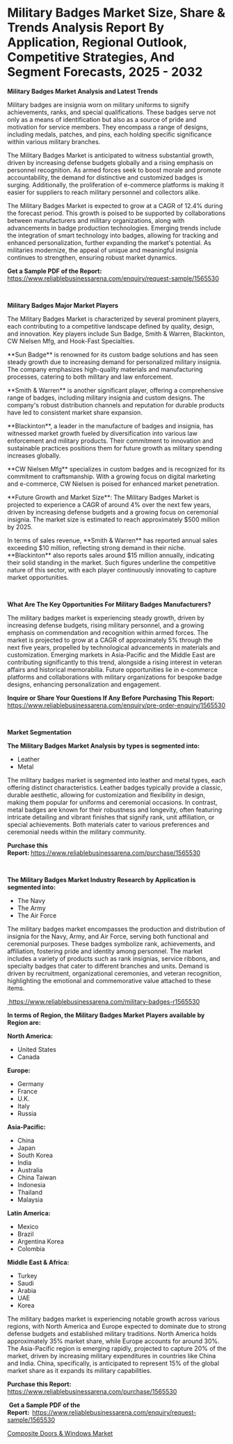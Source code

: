 <p><h1>Military Badges Market Size, Share & Trends Analysis Report By Application, Regional Outlook, Competitive Strategies, And Segment Forecasts, 2025 - 2032</h1></p><p><strong>Military Badges Market Analysis and Latest Trends</strong></p>
<p><p>Military badges are insignia worn on military uniforms to signify achievements, ranks, and special qualifications. These badges serve not only as a means of identification but also as a source of pride and motivation for service members. They encompass a range of designs, including medals, patches, and pins, each holding specific significance within various military branches.</p><p>The Military Badges Market is anticipated to witness substantial growth, driven by increasing defense budgets globally and a rising emphasis on personnel recognition. As armed forces seek to boost morale and promote accountability, the demand for distinctive and customized badges is surging. Additionally, the proliferation of e-commerce platforms is making it easier for suppliers to reach military personnel and collectors alike.</p><p>The Military Badges Market is expected to grow at a CAGR of 12.4% during the forecast period. This growth is poised to be supported by collaborations between manufacturers and military organizations, along with advancements in badge production technologies. Emerging trends include the integration of smart technology into badges, allowing for tracking and enhanced personalization, further expanding the market's potential. As militaries modernize, the appeal of unique and meaningful insignia continues to strengthen, ensuring robust market dynamics.</p></p>
<p><strong>Get a Sample PDF of the Report:&nbsp;</strong> <a href="https://www.reliablebusinessarena.com/enquiry/request-sample/1565530?utm_campaign=2396&utm_medium=2&utm_source=Github&utm_content=ia&utm_term=04042025&utm_id=military-badges">https://www.reliablebusinessarena.com/enquiry/request-sample/1565530</a></p>
<p>&nbsp;</p>
<p><strong>Military Badges Major Market Players</strong></p>
<p><p>The Military Badges Market is characterized by several prominent players, each contributing to a competitive landscape defined by quality, design, and innovation. Key players include Sun Badge, Smith & Warren, Blackinton, CW Nielsen Mfg, and Hook-Fast Specialties.</p><p>**Sun Badge** is renowned for its custom badge solutions and has seen steady growth due to increasing demand for personalized military insignia. The company emphasizes high-quality materials and manufacturing processes, catering to both military and law enforcement. </p><p>**Smith & Warren** is another significant player, offering a comprehensive range of badges, including military insignia and custom designs. The company's robust distribution channels and reputation for durable products have led to consistent market share expansion.</p><p>**Blackinton**, a leader in the manufacture of badges and insignia, has witnessed market growth fueled by diversification into various law enforcement and military products. Their commitment to innovation and sustainable practices positions them for future growth as military spending increases globally.</p><p>**CW Nielsen Mfg** specializes in custom badges and is recognized for its commitment to craftsmanship. With a growing focus on digital marketing and e-commerce, CW Nielsen is poised for enhanced market penetration.</p><p>**Future Growth and Market Size**: The Military Badges Market is projected to experience a CAGR of around 4% over the next few years, driven by increasing defense budgets and a growing focus on ceremonial insignia. The market size is estimated to reach approximately $500 million by 2025.</p><p>In terms of sales revenue, **Smith & Warren** has reported annual sales exceeding $10 million, reflecting strong demand in their niche. **Blackinton** also reports sales around $15 million annually, indicating their solid standing in the market. Such figures underline the competitive nature of this sector, with each player continuously innovating to capture market opportunities.</p></p>
<p>&nbsp;</p>
<p><strong>What Are The Key Opportunities For Military Badges Manufacturers?</strong></p>
<p><p>The military badges market is experiencing steady growth, driven by increasing defense budgets, rising military personnel, and a growing emphasis on commendation and recognition within armed forces. The market is projected to grow at a CAGR of approximately 5% through the next five years, propelled by technological advancements in materials and customization. Emerging markets in Asia-Pacific and the Middle East are contributing significantly to this trend, alongside a rising interest in veteran affairs and historical memorabilia. Future opportunities lie in e-commerce platforms and collaborations with military organizations for bespoke badge designs, enhancing personalization and engagement.</p></p>
<p><strong>Inquire or Share Your Questions If Any Before Purchasing This Report:</strong> <a href="https://www.reliablebusinessarena.com/enquiry/pre-order-enquiry/1565530?utm_campaign=2396&utm_medium=2&utm_source=Github&utm_content=ia&utm_term=04042025&utm_id=military-badges">https://www.reliablebusinessarena.com/enquiry/pre-order-enquiry/1565530</a></p>
<p>&nbsp;</p>
<p><strong>Market Segmentation</strong></p>
<p><strong>The Military Badges Market Analysis by types is segmented into:</strong></p>
<p><ul><li>Leather</li><li>Metal</li></ul></p>
<p><p>The military badges market is segmented into leather and metal types, each offering distinct characteristics. Leather badges typically provide a classic, durable aesthetic, allowing for customization and flexibility in design, making them popular for uniforms and ceremonial occasions. In contrast, metal badges are known for their robustness and longevity, often featuring intricate detailing and vibrant finishes that signify rank, unit affiliation, or special achievements. Both materials cater to various preferences and ceremonial needs within the military community.</p></p>
<p><strong>Purchase this Report:&nbsp;</strong><a href="https://www.reliablebusinessarena.com/purchase/1565530?utm_campaign=2396&utm_medium=2&utm_source=Github&utm_content=ia&utm_term=04042025&utm_id=military-badges">https://www.reliablebusinessarena.com/purchase/1565530</a></p>
<p>&nbsp;</p>
<p><strong>The Military Badges Market Industry Research by Application is segmented into:</strong></p>
<p><ul><li>The Navy</li><li>The Army</li><li>The Air Force</li></ul></p>
<p><p>The military badges market encompasses the production and distribution of insignia for the Navy, Army, and Air Force, serving both functional and ceremonial purposes. These badges symbolize rank, achievements, and affiliation, fostering pride and identity among personnel. The market includes a variety of products such as rank insignias, service ribbons, and specialty badges that cater to different branches and units. Demand is driven by recruitment, organizational ceremonies, and veteran recognition, highlighting the emotional and commemorative value attached to these items.</p></p>
<p><a href="https://www.reliablebusinessarena.com/military-badges-r1565530?utm_campaign=2396&utm_medium=2&utm_source=Github&utm_content=ia&utm_term=04042025&utm_id=military-badges">&nbsp;https://www.reliablebusinessarena.com/military-badges-r1565530</a></p>
<p><strong>In terms of Region, the Military Badges Market Players available by Region are:</strong></p>
<p>
    <p> <strong> North America: </strong>
        <ul>
            <li>United States</li>
            <li>Canada</li>
        </ul>
        </p> 
    <p> <strong> Europe: </strong>
        <ul>
            <li>Germany</li>
            <li>France</li>
            <li>U.K.</li>
            <li>Italy</li>
            <li>Russia</li>
        </ul>
        </p> 
    <p> <strong> Asia-Pacific: </strong>
        <ul>
            <li>China</li>
            <li>Japan</li>
            <li>South Korea</li>
            <li>India</li>
            <li>Australia</li>
            <li>China Taiwan</li>
            <li>Indonesia</li>
            <li>Thailand</li>
            <li>Malaysia</li>
        </ul>
        </p> 
    <p> <strong> Latin America: </strong>
        <ul>
            <li>Mexico</li>
            <li>Brazil</li>
            <li>Argentina Korea</li>
            <li>Colombia</li>
        </ul>
        </p> 
    <p> <strong> Middle East & Africa: </strong>
        <ul>
            <li>Turkey</li>
            <li>Saudi</li>
            <li>Arabia</li>
            <li>UAE</li>
            <li>Korea</li>
        </ul>
    </p>
    </p>
<p><p>The military badges market is experiencing notable growth across various regions, with North America and Europe expected to dominate due to strong defense budgets and established military traditions. North America holds approximately 35% market share, while Europe accounts for around 30%. The Asia-Pacific region is emerging rapidly, projected to capture 20% of the market, driven by increasing military expenditures in countries like China and India. China, specifically, is anticipated to represent 15% of the global market share as it expands its military capabilities.</p></p>
<p><strong>Purchase this Report: </strong><a href="https://www.reliablebusinessarena.com/purchase/1565530?utm_campaign=2396&utm_medium=2&utm_source=Github&utm_content=ia&utm_term=04042025&utm_id=military-badges">https://www.reliablebusinessarena.com/purchase/1565530</a></p>
<p>&nbsp;<strong>Get a Sample PDF of the Report:&nbsp;&nbsp;</strong><a href="https://www.reliablebusinessarena.com/enquiry/request-sample/1565530?utm_campaign=2396&utm_medium=2&utm_source=Github&utm_content=ia&utm_term=04042025&utm_id=military-badges">https://www.reliablebusinessarena.com/enquiry/request-sample/1565530</a></p>
<p><strong></strong></p>
<p><p><a href="https://github.com/ilonaenterline65/Market-Research-Report-List-1/blob/main/composite-doors-windows-market.md?utm_campaign=2396&utm_medium=2&utm_source=Github&utm_content=ia&utm_term=04042025&utm_id=military-badges">Composite Doors & Windows Market</a></p></p>
